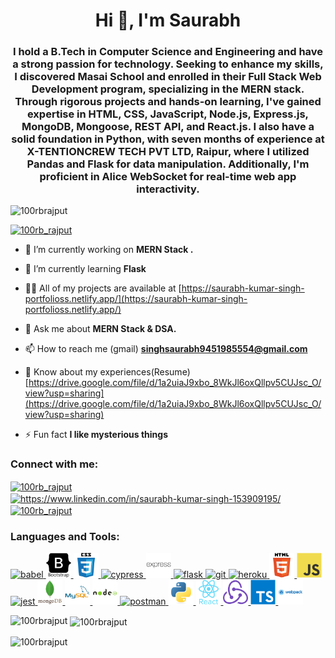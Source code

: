 <h1 align="center">Hi 👋, I'm Saurabh</h1>
<h3 align="center">I hold a B.Tech in Computer Science and Engineering and have a strong passion for technology. Seeking to enhance my skills, I discovered Masai School and enrolled in their Full Stack Web Development program, specializing in the MERN stack. Through rigorous projects and hands-on learning, I've gained expertise in HTML, CSS, JavaScript, Node.js, Express.js, MongoDB, Mongoose, REST API, and React.js. I also have a solid foundation in Python, with seven months of experience at X-TENTIONCREW TECH PVT LTD, Raipur, where I utilized Pandas and Flask for data manipulation. Additionally, I'm proficient in Alice WebSocket for real-time web app interactivity.</h3>

<p align="left"> <img src="https://komarev.com/ghpvc/?username=100rbrajput&label=Profile%20views&color=0e75b6&style=flat" alt="100rbrajput" /> </p>

<p align="left"> <a href="https://twitter.com/100rb_rajput" target="blank"><img src="https://img.shields.io/twitter/follow/100rb_rajput?logo=twitter&style=for-the-badge" alt="100rb_rajput" /></a> </p>

- 🔭 I’m currently working on **MERN Stack .**

- 🌱 I’m currently learning **Flask**

- 👨‍💻 All of my projects are available at [https://saurabh-kumar-singh-portfolioss.netlify.app/](https://saurabh-kumar-singh-portfolioss.netlify.app/)

- 💬 Ask me about **MERN Stack & DSA.**

- 📫 How to reach me (gmail) **singhsaurabh9451985554@gmail.com**

- 📄 Know about my experiences(Resume) [https://drive.google.com/file/d/1a2uiaJ9xbo_8WkJl6oxQllpv5CUJsc_O/view?usp=sharing](https://drive.google.com/file/d/1a2uiaJ9xbo_8WkJl6oxQllpv5CUJsc_O/view?usp=sharing)

- ⚡ Fun fact **I like mysterious things**

<h3 align="left">Connect with me:</h3>
<p align="left">
<a href="https://twitter.com/100rb_rajput" target="blank"><img align="center" src="https://raw.githubusercontent.com/rahuldkjain/github-profile-readme-generator/master/src/images/icons/Social/twitter.svg" alt="100rb_rajput" height="30" width="40" /></a>
<a href="https://linkedin.com/in/https://www.linkedin.com/in/saurabh-kumar-singh-153909195/" target="blank"><img align="center" src="https://raw.githubusercontent.com/rahuldkjain/github-profile-readme-generator/master/src/images/icons/Social/linked-in-alt.svg" alt="https://www.linkedin.com/in/saurabh-kumar-singh-153909195/" height="30" width="40" /></a>
<a href="https://www.leetcode.com/100rb_rajput" target="blank"><img align="center" src="https://raw.githubusercontent.com/rahuldkjain/github-profile-readme-generator/master/src/images/icons/Social/leet-code.svg" alt="100rb_rajput" height="30" width="40" /></a>
</p>

<h3 align="left">Languages and Tools:</h3>
<p align="left"> <a href="https://babeljs.io/" target="_blank" rel="noreferrer"> <img src="https://www.vectorlogo.zone/logos/babeljs/babeljs-icon.svg" alt="babel" width="40" height="40"/> </a> <a href="https://getbootstrap.com" target="_blank" rel="noreferrer"> <img src="https://raw.githubusercontent.com/devicons/devicon/master/icons/bootstrap/bootstrap-plain-wordmark.svg" alt="bootstrap" width="40" height="40"/> </a> <a href="https://www.w3schools.com/css/" target="_blank" rel="noreferrer"> <img src="https://raw.githubusercontent.com/devicons/devicon/master/icons/css3/css3-original-wordmark.svg" alt="css3" width="40" height="40"/> </a> <a href="https://www.cypress.io" target="_blank" rel="noreferrer"> <img src="https://raw.githubusercontent.com/simple-icons/simple-icons/6e46ec1fc23b60c8fd0d2f2ff46db82e16dbd75f/icons/cypress.svg" alt="cypress" width="40" height="40"/> </a> <a href="https://expressjs.com" target="_blank" rel="noreferrer"> <img src="https://raw.githubusercontent.com/devicons/devicon/master/icons/express/express-original-wordmark.svg" alt="express" width="40" height="40"/> </a> <a href="https://flask.palletsprojects.com/" target="_blank" rel="noreferrer"> <img src="https://www.vectorlogo.zone/logos/pocoo_flask/pocoo_flask-icon.svg" alt="flask" width="40" height="40"/> </a> <a href="https://git-scm.com/" target="_blank" rel="noreferrer"> <img src="https://www.vectorlogo.zone/logos/git-scm/git-scm-icon.svg" alt="git" width="40" height="40"/> </a> <a href="https://heroku.com" target="_blank" rel="noreferrer"> <img src="https://www.vectorlogo.zone/logos/heroku/heroku-icon.svg" alt="heroku" width="40" height="40"/> </a> <a href="https://www.w3.org/html/" target="_blank" rel="noreferrer"> <img src="https://raw.githubusercontent.com/devicons/devicon/master/icons/html5/html5-original-wordmark.svg" alt="html5" width="40" height="40"/> </a> <a href="https://developer.mozilla.org/en-US/docs/Web/JavaScript" target="_blank" rel="noreferrer"> <img src="https://raw.githubusercontent.com/devicons/devicon/master/icons/javascript/javascript-original.svg" alt="javascript" width="40" height="40"/> </a> <a href="https://jestjs.io" target="_blank" rel="noreferrer"> <img src="https://www.vectorlogo.zone/logos/jestjsio/jestjsio-icon.svg" alt="jest" width="40" height="40"/> </a> <a href="https://www.mongodb.com/" target="_blank" rel="noreferrer"> <img src="https://raw.githubusercontent.com/devicons/devicon/master/icons/mongodb/mongodb-original-wordmark.svg" alt="mongodb" width="40" height="40"/> </a> <a href="https://www.mysql.com/" target="_blank" rel="noreferrer"> <img src="https://raw.githubusercontent.com/devicons/devicon/master/icons/mysql/mysql-original-wordmark.svg" alt="mysql" width="40" height="40"/> </a> <a href="https://nodejs.org" target="_blank" rel="noreferrer"> <img src="https://raw.githubusercontent.com/devicons/devicon/master/icons/nodejs/nodejs-original-wordmark.svg" alt="nodejs" width="40" height="40"/> </a> <a href="https://postman.com" target="_blank" rel="noreferrer"> <img src="https://www.vectorlogo.zone/logos/getpostman/getpostman-icon.svg" alt="postman" width="40" height="40"/> </a> <a href="https://www.python.org" target="_blank" rel="noreferrer"> <img src="https://raw.githubusercontent.com/devicons/devicon/master/icons/python/python-original.svg" alt="python" width="40" height="40"/> </a> <a href="https://reactjs.org/" target="_blank" rel="noreferrer"> <img src="https://raw.githubusercontent.com/devicons/devicon/master/icons/react/react-original-wordmark.svg" alt="react" width="40" height="40"/> </a> <a href="https://redux.js.org" target="_blank" rel="noreferrer"> <img src="https://raw.githubusercontent.com/devicons/devicon/master/icons/redux/redux-original.svg" alt="redux" width="40" height="40"/> </a> <a href="https://www.typescriptlang.org/" target="_blank" rel="noreferrer"> <img src="https://raw.githubusercontent.com/devicons/devicon/master/icons/typescript/typescript-original.svg" alt="typescript" width="40" height="40"/> </a> <a href="https://webpack.js.org" target="_blank" rel="noreferrer"> <img src="https://raw.githubusercontent.com/devicons/devicon/d00d0969292a6569d45b06d3f350f463a0107b0d/icons/webpack/webpack-original-wordmark.svg" alt="webpack" width="40" height="40"/> </a> </p>

<p><img align="left" src="https://github-readme-stats.vercel.app/api/top-langs?username=100rbrajput&show_icons=true&locale=en&layout=compact" alt="100rbrajput" /></p>

<p>&nbsp;<img align="center" src="https://github-readme-stats.vercel.app/api?username=100rbrajput&show_icons=true&locale=en" alt="100rbrajput" /></p>

<p><img align="center" src="https://github-readme-streak-stats.herokuapp.com/?user=100rbrajput&" alt="100rbrajput" /></p>
